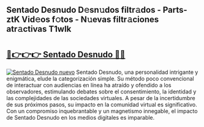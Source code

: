 ## Sentado Desnudo D𝚎sn𝚞dos filtr𝚊dos - Parts-ztK Vid𝚎os f𝚘tos - N𝚞evas filtr𝚊ciones atr𝚊ctivas T1wIk

# <h2><a href="http://mb485o.tromn.icu/?c=Sentado+Desnudo">🔗👉👉👉 Sentado Desnudo 🔗🔗</a></h2>

[![Sentado Desnudo nuevo](https://i.imgur.com/pEAQMta.gif)](http://mb485o.tromn.icu/?c=Sentado+Desnudo)
Sentado Desnudo, una personalidad intrigante y enigmática, elude la categorización simple. Su método poco convencional de interactuar con audiencias en línea ha atraído y ofendido a los observadores, estimulando debates sobre el consentimiento, la identidad y las complejidades de las sociedades virtuales. A pesar de la incertidumbre de sus próximos pasos, su impacto en la comunidad virtual es significativo. Con un compromiso inquebrantable y un magnetismo innegable, el impacto de Sentado Desnudo en los medios digitales es imparable.
